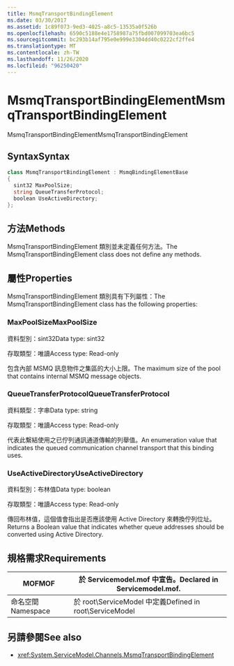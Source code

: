 ```yaml
---
title: MsmqTransportBindingElement
ms.date: 03/30/2017
ms.assetid: 1c89f073-9ed3-4025-a8c5-13535a0f526b
ms.openlocfilehash: 6590c5188e4e1758987a75fbd007099703ea6bc5
ms.sourcegitcommit: bc293b14af795e0e999e3304dd40c0222cf2ffe4
ms.translationtype: MT
ms.contentlocale: zh-TW
ms.lasthandoff: 11/26/2020
ms.locfileid: "96250420"
---
```

# <a name="msmqtransportbindingelement"></a><span data-ttu-id="bb56d-102">MsmqTransportBindingElement</span><span class="sxs-lookup"><span data-stu-id="bb56d-102">MsmqTransportBindingElement</span></span>

<span data-ttu-id="bb56d-103">MsmqTransportBindingElement</span><span class="sxs-lookup"><span data-stu-id="bb56d-103">MsmqTransportBindingElement</span></span>  
  
## <a name="syntax"></a><span data-ttu-id="bb56d-104">Syntax</span><span class="sxs-lookup"><span data-stu-id="bb56d-104">Syntax</span></span>  
  
```csharp
class MsmqTransportBindingElement : MsmqBindingElementBase  
{  
  sint32 MaxPoolSize;  
  string QueueTransferProtocol;  
  boolean UseActiveDirectory;  
};  
```  
  
## <a name="methods"></a><span data-ttu-id="bb56d-105">方法</span><span class="sxs-lookup"><span data-stu-id="bb56d-105">Methods</span></span>  

 <span data-ttu-id="bb56d-106">MsmqTransportBindingElement 類別並未定義任何方法。</span><span class="sxs-lookup"><span data-stu-id="bb56d-106">The MsmqTransportBindingElement class does not define any methods.</span></span>  
  
## <a name="properties"></a><span data-ttu-id="bb56d-107">屬性</span><span class="sxs-lookup"><span data-stu-id="bb56d-107">Properties</span></span>  

 <span data-ttu-id="bb56d-108">MsmqTransportBindingElement 類別具有下列屬性：</span><span class="sxs-lookup"><span data-stu-id="bb56d-108">The MsmqTransportBindingElement class has the following properties:</span></span>  
  
### <a name="maxpoolsize"></a><span data-ttu-id="bb56d-109">MaxPoolSize</span><span class="sxs-lookup"><span data-stu-id="bb56d-109">MaxPoolSize</span></span>  

 <span data-ttu-id="bb56d-110">資料型別：sint32</span><span class="sxs-lookup"><span data-stu-id="bb56d-110">Data type: sint32</span></span>  
  
 <span data-ttu-id="bb56d-111">存取類型：唯讀</span><span class="sxs-lookup"><span data-stu-id="bb56d-111">Access type: Read-only</span></span>  
  
 <span data-ttu-id="bb56d-112">包含內部 MSMQ 訊息物件之集區的大小上限。</span><span class="sxs-lookup"><span data-stu-id="bb56d-112">The maximum size of the pool that contains internal MSMQ message objects.</span></span>  
  
### <a name="queuetransferprotocol"></a><span data-ttu-id="bb56d-113">QueueTransferProtocol</span><span class="sxs-lookup"><span data-stu-id="bb56d-113">QueueTransferProtocol</span></span>  

 <span data-ttu-id="bb56d-114">資料類型：字串</span><span class="sxs-lookup"><span data-stu-id="bb56d-114">Data type: string</span></span>  
  
 <span data-ttu-id="bb56d-115">存取類型：唯讀</span><span class="sxs-lookup"><span data-stu-id="bb56d-115">Access type: Read-only</span></span>  
  
 <span data-ttu-id="bb56d-116">代表此繫結使用之已佇列通訊通道傳輸的列舉值。</span><span class="sxs-lookup"><span data-stu-id="bb56d-116">An enumeration value that indicates the queued communication channel transport that this binding uses.</span></span>  
  
### <a name="useactivedirectory"></a><span data-ttu-id="bb56d-117">UseActiveDirectory</span><span class="sxs-lookup"><span data-stu-id="bb56d-117">UseActiveDirectory</span></span>  

 <span data-ttu-id="bb56d-118">資料型別：布林值</span><span class="sxs-lookup"><span data-stu-id="bb56d-118">Data type: boolean</span></span>  
  
 <span data-ttu-id="bb56d-119">存取類型：唯讀</span><span class="sxs-lookup"><span data-stu-id="bb56d-119">Access type: Read-only</span></span>  
  
 <span data-ttu-id="bb56d-120">傳回布林值，這個值會指出是否應該使用 Active Directory 來轉換佇列位址。</span><span class="sxs-lookup"><span data-stu-id="bb56d-120">Returns a Boolean value that indicates whether queue addresses should be converted using Active Directory.</span></span>  
  
## <a name="requirements"></a><span data-ttu-id="bb56d-121">規格需求</span><span class="sxs-lookup"><span data-stu-id="bb56d-121">Requirements</span></span>  
  
|<span data-ttu-id="bb56d-122">MOF</span><span class="sxs-lookup"><span data-stu-id="bb56d-122">MOF</span></span>|<span data-ttu-id="bb56d-123">於 Servicemodel.mof 中宣告。</span><span class="sxs-lookup"><span data-stu-id="bb56d-123">Declared in Servicemodel.mof.</span></span>|  
|---------|-----------------------------------|  
|<span data-ttu-id="bb56d-124">命名空間</span><span class="sxs-lookup"><span data-stu-id="bb56d-124">Namespace</span></span>|<span data-ttu-id="bb56d-125">於 root\ServiceModel 中定義</span><span class="sxs-lookup"><span data-stu-id="bb56d-125">Defined in root\ServiceModel</span></span>|  
  
## <a name="see-also"></a><span data-ttu-id="bb56d-126">另請參閱</span><span class="sxs-lookup"><span data-stu-id="bb56d-126">See also</span></span>

- <xref:System.ServiceModel.Channels.MsmqTransportBindingElement>

